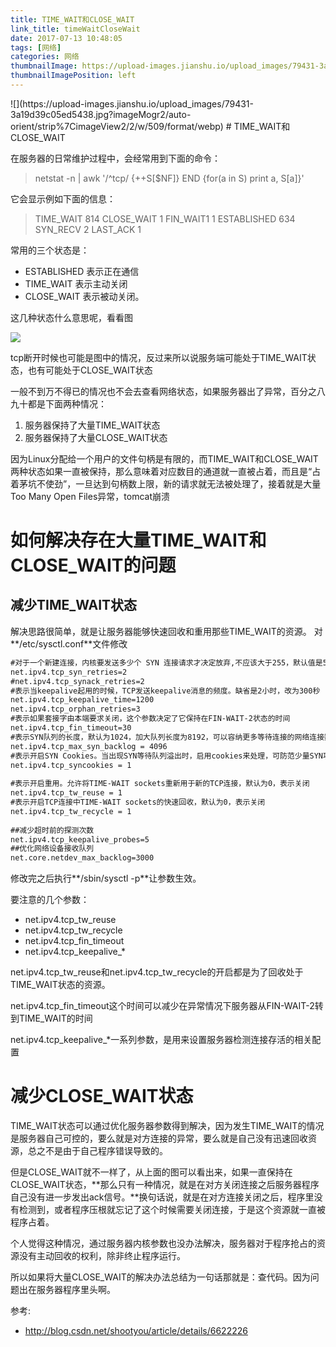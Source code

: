 ```yaml
---
title: TIME_WAIT和CLOSE_WAIT
link_title: timeWaitCloseWait
date: 2017-07-13 10:48:05
tags: [网络]
categories: 网络
thumbnailImage: https://upload-images.jianshu.io/upload_images/79431-3a19d39c05ed5438.jpg?imageMogr2/auto-orient/strip%7CimageView2/2/w/509/format/webp	
thumbnailImagePosition: left
---
```

<span/>
<!-- more -->
![](https://upload-images.jianshu.io/upload_images/79431-3a19d39c05ed5438.jpg?imageMogr2/auto-orient/strip%7CimageView2/2/w/509/format/webp)
<!-- toc -->
# TIME_WAIT和CLOSE_WAIT

在服务器的日常维护过程中，会经常用到下面的命令：

> netstat -n | awk '/^tcp/ {++S[$NF]} END {for(a in S) print a, S[a]}'    

它会显示例如下面的信息：
> TIME_WAIT 814
  CLOSE_WAIT 1
  FIN_WAIT1 1
  ESTABLISHED 634
  SYN_RECV 2
  LAST_ACK 1

常用的三个状态是：
- ESTABLISHED 表示正在通信
- TIME_WAIT 表示主动关闭
- CLOSE_WAIT 表示被动关闭。

这几种状态什么意思呢，看看图

![](timeWaitcloseWait/01.png)

tcp断开时候也可能是图中的情况，反过来所以说服务端可能处于TIME_WAIT状态，也有可能处于CLOSE_WAIT状态


一般不到万不得已的情况也不会去查看网络状态，如果服务器出了异常，百分之八九十都是下面两种情况：
1. 服务器保持了大量TIME_WAIT状态
2. 服务器保持了大量CLOSE_WAIT状态

因为Linux分配给一个用户的文件句柄是有限的，而TIME_WAIT和CLOSE_WAIT两种状态如果一直被保持，那么意味着对应数目的通道就一直被占着，而且是“占着茅坑不使劲”，一旦达到句柄数上限，新的请求就无法被处理了，接着就是大量Too Many Open Files异常，tomcat崩溃


# 如何解决存在大量TIME_WAIT和CLOSE_WAIT的问题
## 减少TIME_WAIT状态
解决思路很简单，就是让服务器能够快速回收和重用那些TIME_WAIT的资源。
对**/etc/sysctl.conf**文件修改
```xml
#对于一个新建连接，内核要发送多少个 SYN 连接请求才决定放弃,不应该大于255，默认值是5，对应于180秒左右时间   
net.ipv4.tcp_syn_retries=2  
#net.ipv4.tcp_synack_retries=2  
#表示当keepalive起用的时候，TCP发送keepalive消息的频度。缺省是2小时，改为300秒  
net.ipv4.tcp_keepalive_time=1200  
net.ipv4.tcp_orphan_retries=3  
#表示如果套接字由本端要求关闭，这个参数决定了它保持在FIN-WAIT-2状态的时间  
net.ipv4.tcp_fin_timeout=30    
#表示SYN队列的长度，默认为1024，加大队列长度为8192，可以容纳更多等待连接的网络连接数。  
net.ipv4.tcp_max_syn_backlog = 4096  
#表示开启SYN Cookies。当出现SYN等待队列溢出时，启用cookies来处理，可防范少量SYN攻击，默认为0，表示关闭  
net.ipv4.tcp_syncookies = 1  
  
#表示开启重用。允许将TIME-WAIT sockets重新用于新的TCP连接，默认为0，表示关闭  
net.ipv4.tcp_tw_reuse = 1  
#表示开启TCP连接中TIME-WAIT sockets的快速回收，默认为0，表示关闭  
net.ipv4.tcp_tw_recycle = 1  
  
##减少超时前的探测次数   
net.ipv4.tcp_keepalive_probes=5   
##优化网络设备接收队列   
net.core.netdev_max_backlog=3000   
```
修改完之后执行**/sbin/sysctl -p**让参数生效。

要注意的几个参数：
- net.ipv4.tcp_tw_reuse
- net.ipv4.tcp_tw_recycle
- net.ipv4.tcp_fin_timeout 
- net.ipv4.tcp_keepalive_*

net.ipv4.tcp_tw_reuse和net.ipv4.tcp_tw_recycle的开启都是为了回收处于TIME_WAIT状态的资源。

net.ipv4.tcp_fin_timeout这个时间可以减少在异常情况下服务器从FIN-WAIT-2转到TIME_WAIT的时间

net.ipv4.tcp_keepalive_*一系列参数，是用来设置服务器检测连接存活的相关配置


# 减少CLOSE_WAIT状态
TIME_WAIT状态可以通过优化服务器参数得到解决，因为发生TIME_WAIT的情况是服务器自己可控的，要么就是对方连接的异常，要么就是自己没有迅速回收资源，总之不是由于自己程序错误导致的。

但是CLOSE_WAIT就不一样了，从上面的图可以看出来，如果一直保持在CLOSE_WAIT状态，**那么只有一种情况，就是在对方关闭连接之后服务器程序自己没有进一步发出ack信号。**换句话说，就是在对方连接关闭之后，程序里没有检测到，或者程序压根就忘记了这个时候需要关闭连接，于是这个资源就一直被程序占着。

个人觉得这种情况，通过服务器内核参数也没办法解决，服务器对于程序抢占的资源没有主动回收的权利，除非终止程序运行。

所以如果将大量CLOSE_WAIT的解决办法总结为一句话那就是：查代码。因为问题出在服务器程序里头啊。

参考:
- http://blog.csdn.net/shootyou/article/details/6622226


